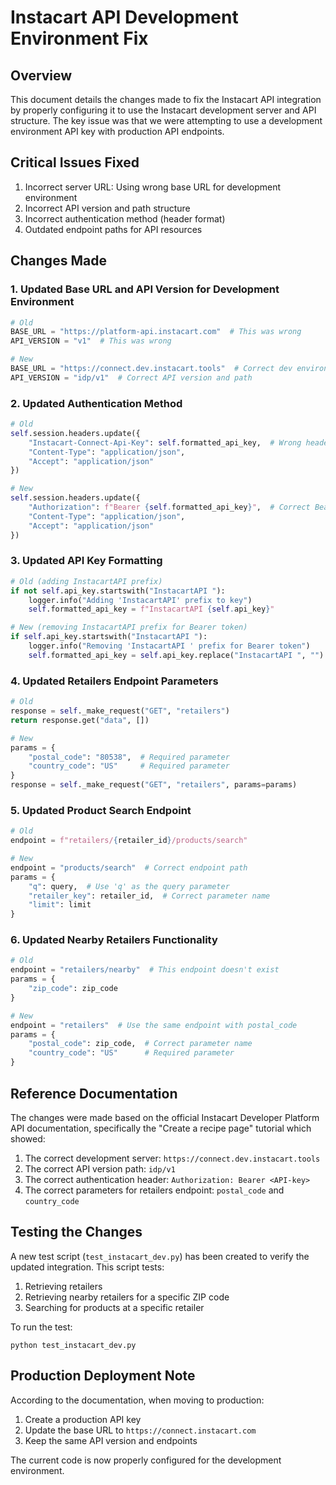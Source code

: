 # Instacart API Development Environment Fix

## Overview
This document details the changes made to fix the Instacart API integration by properly configuring it to use the Instacart development server and API structure. The key issue was that we were attempting to use a development environment API key with production API endpoints.

## Critical Issues Fixed
1. Incorrect server URL: Using wrong base URL for development environment
2. Incorrect API version and path structure
3. Incorrect authentication method (header format)
4. Outdated endpoint paths for API resources

## Changes Made

### 1. Updated Base URL and API Version for Development Environment
```python
# Old
BASE_URL = "https://platform-api.instacart.com"  # This was wrong
API_VERSION = "v1"  # This was wrong

# New
BASE_URL = "https://connect.dev.instacart.tools"  # Correct dev environment URL
API_VERSION = "idp/v1"  # Correct API version and path
```

### 2. Updated Authentication Method
```python
# Old
self.session.headers.update({
    "Instacart-Connect-Api-Key": self.formatted_api_key,  # Wrong header
    "Content-Type": "application/json",
    "Accept": "application/json"
})

# New
self.session.headers.update({
    "Authorization": f"Bearer {self.formatted_api_key}",  # Correct Bearer token format
    "Content-Type": "application/json",
    "Accept": "application/json"
})
```

### 3. Updated API Key Formatting
```python
# Old (adding InstacartAPI prefix)
if not self.api_key.startswith("InstacartAPI "):
    logger.info("Adding 'InstacartAPI' prefix to key")
    self.formatted_api_key = f"InstacartAPI {self.api_key}"

# New (removing InstacartAPI prefix for Bearer token)
if self.api_key.startswith("InstacartAPI "):
    logger.info("Removing 'InstacartAPI ' prefix for Bearer token")
    self.formatted_api_key = self.api_key.replace("InstacartAPI ", "")
```

### 4. Updated Retailers Endpoint Parameters
```python
# Old
response = self._make_request("GET", "retailers")
return response.get("data", [])

# New
params = {
    "postal_code": "80538",  # Required parameter
    "country_code": "US"     # Required parameter
}
response = self._make_request("GET", "retailers", params=params)
```

### 5. Updated Product Search Endpoint
```python
# Old
endpoint = f"retailers/{retailer_id}/products/search"

# New
endpoint = "products/search"  # Correct endpoint path
params = {
    "q": query,  # Use 'q' as the query parameter
    "retailer_key": retailer_id,  # Correct parameter name
    "limit": limit
}
```

### 6. Updated Nearby Retailers Functionality
```python
# Old
endpoint = "retailers/nearby"  # This endpoint doesn't exist
params = {
    "zip_code": zip_code
}

# New
endpoint = "retailers"  # Use the same endpoint with postal_code
params = {
    "postal_code": zip_code,  # Correct parameter name
    "country_code": "US"      # Required parameter
}
```

## Reference Documentation
The changes were made based on the official Instacart Developer Platform API documentation, specifically the "Create a recipe page" tutorial which showed:

1. The correct development server: `https://connect.dev.instacart.tools`
2. The correct API version path: `idp/v1`
3. The correct authentication header: `Authorization: Bearer <API-key>`
4. The correct parameters for retailers endpoint: `postal_code` and `country_code`

## Testing the Changes
A new test script (`test_instacart_dev.py`) has been created to verify the updated integration. This script tests:

1. Retrieving retailers
2. Retrieving nearby retailers for a specific ZIP code
3. Searching for products at a specific retailer

To run the test:
```
python test_instacart_dev.py
```

## Production Deployment Note
According to the documentation, when moving to production:
1. Create a production API key
2. Update the base URL to `https://connect.instacart.com`
3. Keep the same API version and endpoints

The current code is now properly configured for the development environment.